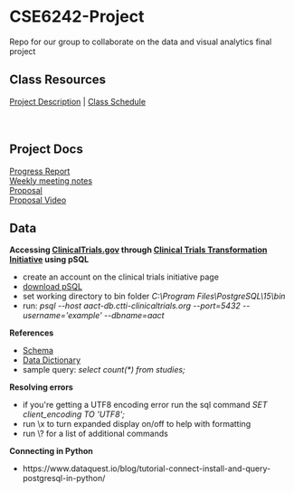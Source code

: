 # CSE6242-Project
Repo for our group to collaborate on the data and visual analytics final project

## Class Resources
<a href="https://docs.google.com/document/d/e/2PACX-1vTL8p8euifAho6K6PSE_b63A1HTucl3GCyLJSvjGq7ySnncqTnFa8azPNoMpzG9Wx38p4jPzxaC3OZg/pub#h.z11rqsgxo2dh">Project Description</a> | <a href="https://poloclub.github.io/cse6242-2022fall-online/#schedule">Class Schedule</a>
<br>
<br>
<br>
## Project Docs
<a href="https://docs.google.com/document/d/1erX4OpgU211HFjJRcjamxAZiNvzC9xwRh5eIaOwE8Oc/edit?usp=sharing">Progress Report</a>
<br>
<a href="https://docs.google.com/document/d/1cjafBw1G33_HrOdqok-yhhjDRHoqFBKQ-x5F46Z5O3g/edit#">Weekly meeting notes</a>
<br>
<a href="https://docs.google.com/document/d/1ylCzLcUSYozW6nE28hbM9lZRbheKAYOK9GdyJh8Iz5A/edit?usp=sharing">Proposal</a>
<br>
<a href="https://www.youtube.com/watch?v=Q5EUbc9XGeM">Proposal Video</a>
<br>

## Data 
<b>Accessing <a href="https://clinicaltrials.gov/ct2/resources/download">ClinicalTrials.gov</a> through <a href="https://aact.ctti-clinicaltrials.org/">Clinical Trials Transformation Initiative</a> using pSQL</b>
<ul>
  <li>create an account on the clinical trials initiative page
  <li><a href="https://www.enterprisedb.com/downloads/postgres-postgresql-downloads">download pSQL</a>
  <li>set working directory to bin folder <i>C:\Program Files\PostgreSQL\15\bin</i>
  <li>run: <i> psql --host aact-db.ctti-clinicaltrials.org --port=5432 --username='example' --dbname=aact </i>
</ul>
<b> References </b>
<ul>
  <li><a href="https://aact.ctti-clinicaltrials.org/schema">Schema</a>
  <li><a href="https://aact.ctti-clinicaltrials.org/data_dictionary">Data Dictionary</a>
  <li>sample query: <i>select count(*) from studies;</i>
</ul>
<b>Resolving errors</b>
<ul>
  <li>if you're getting a UTF8 encoding error run the sql command <i>SET client_encoding TO 'UTF8';</i>
  <li>run \x to turn expanded display on/off to help with formatting
  <li> run \? for a list of additional commands
</ul>
<b>Connecting in Python</b>
<ul>
  <li>https://www.dataquest.io/blog/tutorial-connect-install-and-query-postgresql-in-python/
 </ul>
